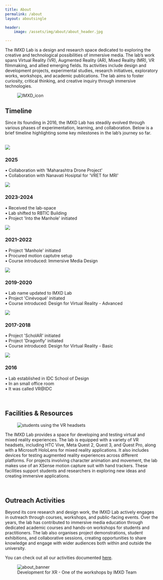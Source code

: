 ```yaml
---
title: About
permalink: /about
layout: aboutsingle

header:
    image: /assets/img/about/about_header.jpg

---
```


The IMXD Lab is a design and research space dedicated to exploring the creative and technological possibilities of immersive media. The lab’s work spans Virtual Reality (VR), Augmented Reality (AR), Mixed Reality (MR), VR filmmaking, and allied emerging fields. Its activities include design and development projects, experimental studies, research initiatives, exploratory works, workshops, and academic publications. The lab aims to foster curiosity, critical thinking, and creative inquiry through immersive technologies.

<figure class="align-center" style="max-width:400px;">
  <img src="{{ site.url }}{{ site.baseurl }}/assets/img/about/imxd_icon.png" alt="IMXD_icon">
</figure> 

## Timeline

Since its founding in 2016, the IMXD Lab has steadily evolved through various phases of experimentation, learning, and collaboration. Below is a brief timeline highlighting some key milestones in the lab’s journey so far.

<br>

<div class="timeline">
  <div class="timeline_container">
    <div class="content">
      <div id="t_image"><img src="/assets/img/about/about_timeline6.jpg"></div> 
      <div id="t_text">
      <h3>2025</h3>
      <p>• Collaboration with 'Maharashtra Drone Project'<br>
         • Collaboration with Nanavati Hosiptal for 'VRET for MRI'<br></p>
      </div>
    </div>
  </div>
  <div class="timeline_container">
    <div class="content">
      <div id="t_image"><img src="/assets/img/about/about_timeline5.jpg"></div> 
      <div id="t_text">
      <h3>2023-2024</h3>
      <p>• Received the lab-space<br>
         • Lab shifted to RBTIC Building<br>
         • Project 'Into the Manhole' initiated</p>
      </div>
    </div>
  </div>
  <div class="timeline_container">
    <div class="content">
      <div id="t_image"><img src="/assets/img/about/about_timeline4.jpg"></div> 
      <div id="t_text">
      <h3>2021-2022</h3>
      <p>• Project 'Manhole' initiated<br>
         • Procured motion captutre setup<br>
         • Course introduced: Immersive Media Design</p>
      </div>
    </div>
  </div>
  <div class="timeline_container">
    <div class="content">
      <div id="t_image"><img src="/assets/img/about/about_timeline3.jpg"></div> 
      <div id="t_text">   
      <h3>2019-2020</h3>
      <p>• Lab name updated to IMXD Lab<br>
         • Project 'Cinévoqué' initiated<br>
         • Course introduced: Design for Virtual Reality - Advanced</p>
      </div>
    </div>
  </div>
  <div class="timeline_container">
    <div class="content">
     <div id="t_image"><img src="/assets/img/about/about_timeline2.jpg"></div> 
     <div id="t_text">   
      <h3>2017-2018</h3>
      <p>• Project 'ScholAR' initiated<br>
         • Project 'Dragonfly' initiated<br>
         • Course introduced: Design for Virtual Reality - Basic</p>
      </div>
    </div>
  </div>
  <div class="timeline_container">
    <div class="content">
      <div id="t_image"><img src="/assets/img/about/about_timeline1.jpg"></div> 
      <div id="t_text">
      <h3>2016</h3>
      <p>• Lab established in IDC School of Design<br>
         • In an small office room<br>
         • It was called VR@IDC</p>
      </div>
    </div>
  </div>
</div>

<br>

## Facilities & Resources

<figure class="align-center" style="width:100%;">
  <img src="{{ site.url }}{{ site.baseurl }}/assets/img/about/about1.jpg" alt="students using the VR headsets">
</figure> 

The IMXD Lab provides a space for developing and testing virtual and mixed reality experiences. The lab is equipped with a variety of VR headsets, including HTC Vive, Meta Quest 2, Quest 3, and Quest Pro, along with a Microsoft HoloLens for mixed reality applications. It also includes devices for testing augmented reality experiences across different platforms. For projects involving character animation and movement, the lab makes use of an XSense motion capture suit with hand trackers. These facilities support students and researchers in exploring new ideas and creating immersive applications.

<br>

## Outreach Activities

Beyond its core research and design work, the IMXD Lab actively engages in outreach through courses, workshops, and public-facing events. Over the years, the lab has contributed to immersive media education through dedicated academic courses and hands-on workshops for students and practitioners. The lab also organises project demonstrations, student exhibitions, and collaborative sessions, creating opportunities to share knowledge and engage with wider audiences both within and outside the university.

You can check out all our activities documented [here](/activities). 

<figure class="align-center" style="width:100%;">
  <img src="{{ site.url }}{{ site.baseurl }}/assets/img/about/about3.jpg" alt="about_banner">
    <figcaption>Development for XR - One of the workshops by IMXD Team</figcaption>
</figure> 
